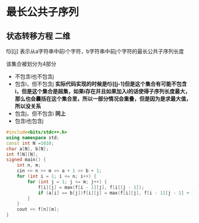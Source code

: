 # 最长公共子序列
## 状态转移方程 二维
f[i][j] 表示从a字符串中前i个字符，b字符串中前j个字符的最长公共子序列长度

该集合被划分为4部分
- 不包含i也不包含j
- 包含i，但不包含j **实际代码实现的时候是f[i][j-1]但是这个集合有可能不包含i，但是这个集合是超集，如果i存在并且如果加入i的话使得子序列长度最大，那么也会囊括在这个集合里，所以一部分情况会重叠，但是因为是求最大值，所以没关系**
- 包含j，但不包含i **同上**
- 包含i也包含j 

```cpp
#include<bits/stdc++.h>
using namespace std;
const int N =1010;
char a[N], b[N];
int f[N][N];
signed main() {
	int n, m;
	cin >> n >> m >> a + 1 >> b + 1;
	for (int i = 1; i <= n; i++) {
		for (int j = 1; j <= m; j++) {
			f[i][j] = max(f[i - 1][j], f[i][j - 1]);
			if (a[i] == b[j])f[i][j] = max(f[i][j], f[i - 1][j - 1] + 1);
		}
	}
	cout << f[n][m];
}
```